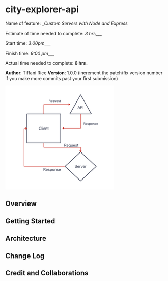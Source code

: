 # city-explorer-api

Name of feature: __Custom Servers with Node and Express_

Estimate of time needed to complete: _3 hrs____

Start time: _3:00pm____

Finish time: _9:00 pm____

Actual time needed to complete: __6 hrs___

**Author**: Tiffani Rice
**Version**: 1.0.0 (increment the patch/fix version number if you make more commits past your first submission)

![Lab07 Whiteboard](./WRRC_Lab07.png)

## Overview
<!-- Provide a high level overview of what this application is and why you are building it, beyond the fact that it's an assignment for this class. (i.e. What's your problem domain?) -->

## Getting Started
<!-- What are the steps that a user must take in order to build this app on their own machine and get it running? -->

## Architecture
<!-- Provide a detailed description of the application design. What technologies (languages, libraries, etc) you're using, and any other relevant design information. -->

## Change Log
<!-- Use this area to document the iterative changes made to your application as each feature is successfully implemented. Use time stamps. Here's an example:

01-01-2001 4:59pm - Application now has a fully-functional express server, with a GET route for the location resource. -->

## Credit and Collaborations
<!-- Give credit (and a link) to other people or resources that helped you build this application. -->
